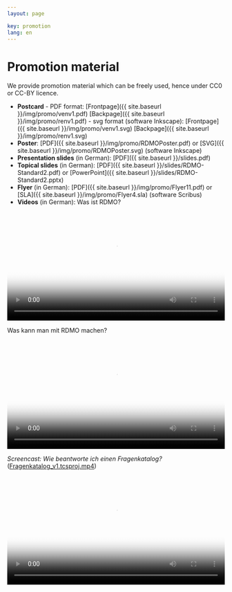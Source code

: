 ```yaml
---
layout: page

key: promotion
lang: en
---
```


Promotion material
================

We provide promotion material which can be freely used, hence under CC0 or CC-BY licence.

* **Postcard** - PDF format: [Frontpage]({{ site.baseurl }}/img/promo/venv1.pdf) [Backpage]({{ site.baseurl }}/img/promo/renv1.pdf)
           - svg format (software Inkscape): [Frontpage]({{ site.baseurl }}/img/promo/venv1.svg) [Backpage]({{ site.baseurl }}/img/promo/renv1.svg)
* **Poster**: [PDF]({{ site.baseurl }}/img/promo/RDMOPoster.pdf) or [SVG]({{ site.baseurl }}/img/promo/RDMOPoster.svg) (software Inkscape)
* **Presentation slides** (in German): [PDF]({{ site.baseurl }}/slides.pdf)
* **Topical slides** (in German): [PDF]({{ site.baseurl }}/slides/RDMO-Standard2.pdf) or [PowerPoint]({{ site.baseurl }}/slides/RDMO-Standard2.pptx)
* **Flyer** (in German): [PDF]({{ site.baseurl }}/img/promo/Flyer11.pdf) or [SLA]({{ site.baseurl }}/img/promo/Flyer4.sla) (software Scribus)
* **Videos** (in German): Was ist RDMO?

<video poster="{{ site.baseurl}}/img/promo/WasistRDMO.png" controls="controls" style="width: 100%;"><source src="{{ site.baseurl}}/img/promo/Was_ist_RDMO_v4.mp4" type="video/mp4">Your browser does not support the video tag.</video>

Was kann man mit RDMO machen?

<video poster="{{ site.baseurl}}/img/promo/RDMOerklaert.png" controls="controls" style="width: 100%;"><source src="{{ site.baseurl}}/img/promo/RDMO_erklaert_v4.mp4" type="video/mp4">Your browser does not support the video tag.</video>

   *Screencast: Wie beantworte ich einen Fragenkatalog?* (<a href="{{ site.baseurl }}/img/promo/Fragenkatalog_v1.mp4">Fragenkatalog_v1.tcsproj.mp4</a>)

   <video poster="{{ site.baseurl}}/img/promo/Fragenkatalog_v1.tcsproj_First_Frame.png" controls="controls" style="width: 100%;"><source src="{{ site.baseurl}}/img/promo/Fragenkatalog_v2.mp4">Your browser does not support the video tag.</video>

